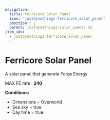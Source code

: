 ```yaml
---
navigation:
  title: Ferricore Solar Panel
  icon: "justdynathings:ferricore_solar_panel"
  position : 1
  parent: justdynathings:solar_panels.md
item_ids:
  - justdynathings:ferricore_solar_panel
---
```


# Ferricore Solar Panel

A solar panel that generate Forge Energy

MAX FE rate : **240**

**Conditions:**
- Dimensions = Overworld
- See sky = true
- Day time = true

<BlockImage id="justdynathings:ferricore_solar_panel" scale="4.0"/>

<Recipe id="justdynathings:ferricore_solar_panel" />